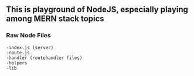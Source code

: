 ## This is playground of NodeJS, especially playing among MERN stack topics

### Raw Node Files
```
-index.js (server)
-route.js
-handler (routehandler files)
-helpers
-lib
```


